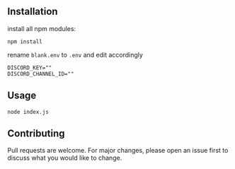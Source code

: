 ## Installation

install all npm modules:

```
npm install
```

rename `blank.env` to `.env` and edit accordingly

```
DISCORD_KEY=""
DISCORD_CHANNEL_ID=""
```

## Usage
```
node index.js
```

## Contributing
Pull requests are welcome. For major changes, please open an issue first to discuss what you would like to change.